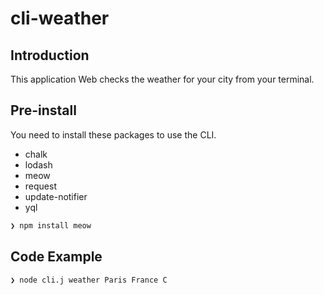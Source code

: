 # cli-weather

## Introduction

This application Web checks the weather for your city from your terminal.

## Pre-install
You need to install these packages to use the CLI.
- chalk
- lodash
- meow
- request
- update-notifier
- yql
```sh
❯ npm install meow
```
## Code Example
```sh
❯ node cli.j weather Paris France C
```
